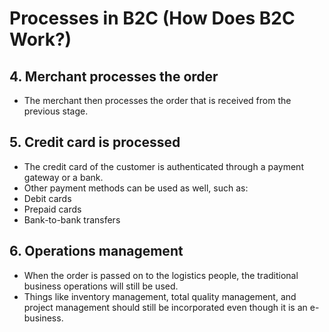 # Processes in B2C (How Does B2C Work?)

## 4. Merchant processes the order
- The merchant then processes the order that is received from the previous stage.

## 5. Credit card is processed
- The credit card of the customer is authenticated through a payment gateway or a bank.
- Other payment methods can be used as well, such as:
- Debit cards
- Prepaid cards
- Bank-to-bank transfers

## 6. Operations management
- When the order is passed on to the logistics people, the traditional business operations will still be used.
- Things like inventory management, total quality management, and project management should still be incorporated even though it is an e-business.